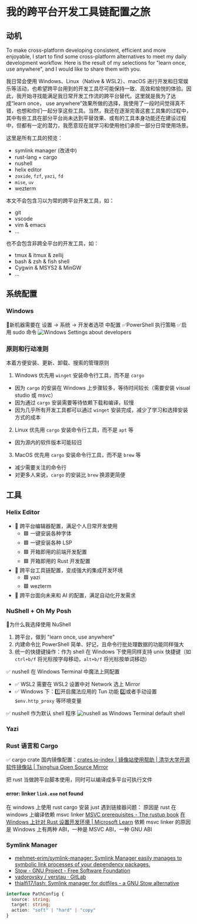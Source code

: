 # 我的跨平台开发工具链配置之旅

## 动机

To make cross-platform developing consistent, efficient and more enjoyable, I start to find some cross-platform alternatives to meet my daily development workflow. Here is the result of my selections for "learn once, use anywhere", and I would like to share them with you.

我日常会使用 Windows、Linux（Native & WSL2）、macOS 进行开发和日常娱乐等活动，也希望跨平台用到的开发工具尽可能保持一致、高效和愉悦的体验。因此，我开始寻找能满足我日常开发工作流的跨平台替代。这里就是我为了达成“learn once， use anywhere”效果所做的选择，我使用了一段时间觉得真不错，也想和你们一起分享这些工具。当然，我还在逐渐完善这套工具集的过程中，其中有些工具在部分平台尚未达到平替效果、或有的工具本身功能还在建设过程中，但都有一定的潜力，我愿意现在就学习和使用他们承担一部分日常使用场景。

这里是所有工具的预览：
- symlink manager (改进中)
- rust-lang + cargo
- nushell
- helix editor
- `zoxide`, `fzf`, `yazi`, `fd`
- `mise`, `uv`
- wezterm

本文不会包含习以为常的跨平台开发工具，如：
- git
- vscode
- vim & emacs
- ...

也不会包含非跨全平台的开发工具，如：
- tmux & itmux & zellij
- bash & zsh & fish shell
- Cygwin & MSYS2 & MinGW
- ...

## 系统配置

### Windows

🔶新机器需要在 设置 -> 系统 -> 开发者选项 中配置
✅PowerShell 执行策略
✅启用 sudo 命令
![Windows Settings about developers](./docs/assets/windows_settings_about_developers.png)

### 原则和行动准则

本着方便安装、更新、卸载、搜索的管理原则

1. Windows 优先用 `winget` 安装命令行工具，而不是 `cargo`
  - 因为 `cargo` 的安装在 Windows 上步骤较多，等待时间较长（需要安装 visual studio 或 msvc）
  - 因为通过 `cargo` 安装需要等待依赖下载和编译，较慢
  - 因为几乎所有开发工具都可以通过 `winget` 安装完成，减少了学习和选择安装方式的成本
2. Linux 优先用 `cargo` 安装命令行工具，而不是 `apt` 等
  - 因为源内的软件版本可能较旧
3. MacOS 优先用 `cargo` 安装命令行工具，而不是 `brew` 等
  - 减少需要关注的命令行
  - 对更多人来说，`cargo` 的安装比 `brew` 换源更简便

## 工具

### Helix Editor
- 🎯 跨平台编辑器配置，满足个人日常开发使用
  - 🟩 一键安装各种字体
  - 🟩 一键安装各种 LSP
  - 🟩 开箱即用的前端开发配置
  - 🟩 开箱即用的 Rust 开发配置
- 🎯 跨平台工具链配置，变成强大的集成开发环境
  - 🟩 yazi
  - 🟩 wezterm
- 🎯 跨平台面向未来和 AI 的配置，满足自动化开发需求

### NuShell + Oh My Posh

🔶为什么我选择使用 NuShell

1. 跨平台，做到 "learn once, use anywhere"
2. 内建命令比 PowerShell 简单、好记，且命令行批处理数据的功能同样强大
3. 统一的快捷键操作：作为 shell 在 Windows 下使用同样支持 unix 快捷键（如 `ctrl+b/f` 将光标按字母移动，`alt+b/f` 将光标按单词移动）


✅ nushell 在 Windows Terminal 中魔法上网配置
- ✅ WSL2 需要在 WSL2 设置中对 Network 选上 Mirror
- ✅ Windows 下：1️⃣开启魔法应用的 Tun 功能 2️⃣或者手动设置 `$env.http_proxy` 等环境变量

✅ nushell 作为默认 shell 程序
![nushell as Windows Terminal default shell](./docs/assets/nushell_as_windows_terminal_default_profile.png)

### Yazi

### Rust 语言和 Cargo

✅ cargo crate 国内镜像配置：[crates.io-index | 镜像站使用帮助 | 清华大学开源软件镜像站 | Tsinghua Open Source Mirror](https://mirrors.tuna.tsinghua.edu.cn/help/crates.io-index/)

把 rust 当做跨平台脚本使用，同时可以编译成多平台可执行文件

#### error: linker `link.exe` not found
在 windows 上使用 rust cargo 安装 just 遇到链接器问题：
原因是 rust 在 windows 上编译依赖 msvc linker
[MSVC prerequisites - The rustup book](https://rust-lang.github.io/rustup/installation/windows-msvc.html)
[在 Windows 上针对 Rust 设置开发环境 | Microsoft Learn](https://learn.microsoft.com/zh-cn/windows/dev-environment/rust/setup)
依赖 msvc linker 的原因是 Windows 上有两种 ABI，一种是 MSVC ABI，一种 GNU ABI

### Symlink Manager

- [mehmet-erim/symlink-manager: Symlink Manager easily manages to symbolic link processes of your dependency packages.](https://github.com/mehmet-erim/symlink-manager)
- [Stow - GNU Project - Free Software Foundation](https://www.gnu.org/software/stow/)
- [vadorovsky / verstau · GitLab](https://gitlab.com/vadorovsky/verstau)
- [thialfi17/lash: Symlink manager for dotfiles - a GNU Stow alternative](https://github.com/thialfi17/lash)

```ts
interface PathConfig {
  source: string;
  target: string;
  action: "soft" | "hard" | "copy"
}
```
